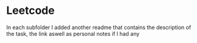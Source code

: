 # Leetcode

In each subfolder I added another readme that contains the description of the task,
the link aswell as personal notes if I had any
